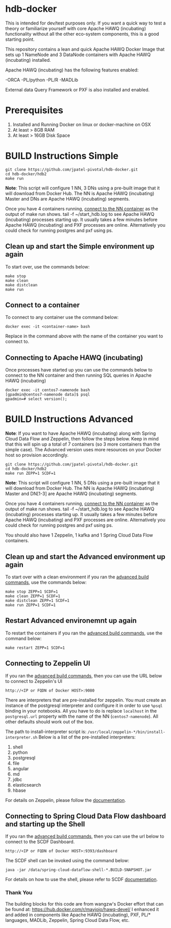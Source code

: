 # hdb-docker

This is intended for dev/test purposes only. If you want a quick way to test a theory or familiarize yourself with core Apache HAWQ (incubating) functionality without all the other eco-system components, this is a good starting point.

This repository contains a lean and quick Apache HAWQ Docker Image that sets up 1 NameNode and 3 DataNode containers with Apache HAWQ (incubating) installed.

Apache HAWQ (incubating) has the following features enabled:

-ORCA
-PL/python
-PL/R
-MADLib

External data Query Framework or PXF is also installed and enabled.


# Prerequisites
1. Installed and Running Docker on linux or docker-machine on OSX
1. At least > 8GB RAM
1. At least > 16GB Disk Space  

# BUILD Instructions Simple

```
git clone https://github.com/jpatel-pivotal/hdb-docker.git
cd hdb-docker/hdb2
make run
```

**Note**: This script will configure 1 NN, 3 DNs using a pre-built image that it will download from Docker Hub. The NN is Apache HAWQ (incubating) Master and DNs are Apache HAWQ (incubating) segments.

Once you have 4 containers running, [connect to the NN container](#connect) as the output of make run shows. tail -f ~/start_hdb.log to see Apache HAWQ (incubating) processes starting up. It usually takes a few minutes before Apache HAWQ (incubating) and PXF processes are online. Alternatively you could check for running postgres and pxf using ps.

## Clean up and start the Simple environment up again

To start over, use the commands below:

```
make stop
make clean
make distclean
make run
```
## <a name="connect"></a> Connect to a container

To connect to any container use the command below:

```
docker exec -it <container-name> bash
```

Replace **<container-name>** in the command above with the name of the container you want to connect to.

## Connecting to Apache HAWQ (incubating)

Once processes have started up you can use the commands below to connect to the NN container and then running SQL queries in Apache HAWQ (incubating)

```
docker exec -it centos7-namenode bash
[gpadmin@centos7-namenode data]$ psql
gpadmin=# select version();
```

# <a name="buildadv"></a> BUILD Instructions Advanced

**Note**: If you want to have Apache HAWQ (incubating) along with Spring Cloud Data Flow and Zeppelin, then follow the steps below. Keep in mind that this will spin up a total of 7 containers (so 3 more containers than the simple case). The Advanced version uses more resources on your Docker host so provision accordingly.

```
git clone https://github.com/jpatel-pivotal/hdb-docker.git
cd hdb-docker/hdb2
make run ZEPP=1 SCDF=1
```

**Note**: This script will configure 1 NN, 5 DNs using a pre-built image that it will download from Docker Hub. The NN is Apache HAWQ (incubating) Master and DN[1-3] are Apache HAWQ (incubating) segments.

Once you have 4 containers running, [connect to the NN container](#connect) as the output of make run shows. tail -f ~/start_hdb.log to see Apache HAWQ (incubating) processes starting up. It usually takes a few minutes before Apache HAWQ (incubating) and PXF processes are online. Alternatively you could check for running postgres and pxf using ps.

You should also have 1 Zeppelin, 1 kafka and 1 Spring Cloud Data Flow containers.

## Clean up and start the Advanced environment up again

To start over with a clean environment if you ran the [advanced build commands](#buildadv), use the commands below:

```
make stop ZEPP=1 SCDF=1
make clean ZEPP=1 SCDF=1
make distclean ZEPP=1 SCDF=1
make run ZEPP=1 SCDF=1
```

## Restart Advanced environemnt up again

To restart the containers if you ran the [advanced build commands](#buildadv), use the command below:

```
make restart ZEPP=1 SCDF=1
```

## Connecting to Zeppelin UI

If you ran the [advanced build commands](#buildadv), then you can use the URL below to connect to Zeppelin's UI

```
http://<IP or FQDN of Docker HOST>:9080
```
There are interpreters that are pre-installed for zeppelin. You must create an instance of the postgresql interpreter and configure it in order to use ``%psql`` binding in your notebooks. All you have to do is replace ``localhost`` in the ``postgresql.url`` property with the name of the NN (``centos7-namenode``). All other defaults should work out of the box.

The path to install-interpreter script is: ``/usr/local/zeppelin-*/bin/install-interpreter.sh``
Below is a list of the pre-installed interpreters:
1. shell
1. python
1. postgresql
1. file
1. angular
1. md
1. jdbc
1. elasticsearch
1. hbase  

For details on Zeppelin, please follow the [documentation](https://zeppelin.apache.org/docs/0.6.1/).

## Connecting to Spring Cloud Data Flow dashboard and starting up the Shell

If you ran the [advanced build commands](#buildadv), then you can use the url below to connect to the SCDF Dashboard.

```
http://<IP or FQDN of Docker HOST>:9393/dashboard
```

The SCDF shell can be invoked using the command below:

```
java -jar /data/spring-cloud-dataflow-shell-*.BUILD-SNAPSHOT.jar
```

For details on how to use the shell, please refer to SCDF [documentation](http://docs.spring.io/spring-cloud-dataflow/docs/1.0.1.BUILD-SNAPSHOT/reference/htmlsingle).

### Thank You
The building blocks for this code are from wangzw's Docker effort that can be found at: https://hub.docker.com/r/mayjojo/hawq-devel/
I enhanced it and added in components like Apache HAWQ (incubating), PXF, PL/* languages, MADLib, Zeppelin, Spring Cloud Data Flow, etc.
